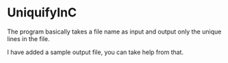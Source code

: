 # UniquifyInC

The program basically takes a file name as input and output only the unique lines in the file.

I have added a sample output file, you can take help from that.
